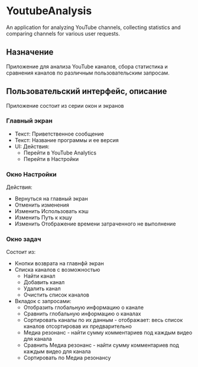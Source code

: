 # YoutubeAnalysis
An application for analyzing YouTube channels, collecting statistics and comparing channels for various user requests.

## Назначение
Приложение для анализа YouTube каналов, сбора статистика и сравнения каналов по различным пользовательским запросам.

## Пользовательский интерфейс, описание
Приложение состоит из серии окон и экранов

### Главный экран

- Текст: Приветственное сообщение
- Текст: Название программы и ее версия
- UI: Действия:
    * Перейти в YouTube Analytics
    * Перейти в Настройки

### Окно Настройки
Действия:
* Вернуться на главный экран
* Отменить изменения
* Изменить Использовать кэш
* Изменить Путь к кэшу
* Изменить Отображение времени затраченного не выполнение

### Окно задач
Состоит из:
- Кнопки возврата на главнфй экран
- Списка каналов с возможностью
    * Найти канал
    * Добавить канал
    * Удалить канал
    * Очистить список каналов
- Вкладок с запросами:
    * Отобразить глобальную информацию о канале
    * Сравнить глобальную информацию о каналах
    * Сортировать каналы по их данным - отображает: весь список каналов отсортировав их предварительно
    * Медиа резонанс - найти сумму комментариев под каждым видео для канала
    * Сравнить Медиа резонанс - найти сумму комментариев под каждым видео для канала
    * Сортировать по Медиа резонансу
